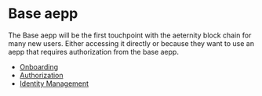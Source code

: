 # Base aepp

The Base aepp will be the first touchpoint with the aeternity block chain for many new users. Either accessing it directly or because they want to use an aepp that requires authorization from the base aepp.


* [Onboarding](onbaording.md)
* [Authorization](authorization.md)
* [Identity Management](identity-management.md)
